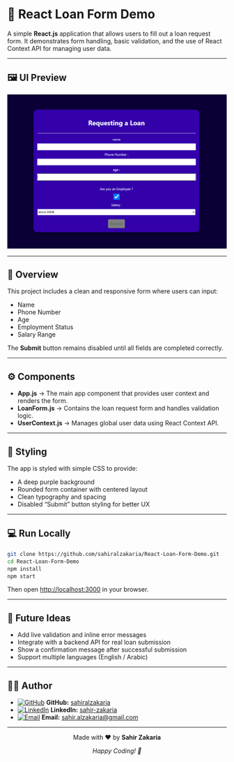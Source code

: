 # 🏦 React Loan Form Demo

A simple **React.js** application that allows users to fill out a loan request form. It demonstrates form handling, basic validation, and the use of React Context API for managing user data.

---

## 🖼️ UI Preview

![Loan Form Screenshot](./src/assets/loan-form-preview.png)

---

## 🚀 Overview

This project includes a clean and responsive form where users can input:

- Name
- Phone Number
- Age
- Employment Status
- Salary Range

The **Submit** button remains disabled until all fields are completed correctly.

---

## ⚙️ Components

- **App.js** → The main app component that provides user context and renders the form.
- **LoanForm.js** → Contains the loan request form and handles validation logic.
- **UserContext.js** → Manages global user data using React Context API.

---

## 🎨 Styling

The app is styled with simple CSS to provide:

- A deep purple background
- Rounded form container with centered layout
- Clean typography and spacing
- Disabled “Submit” button styling for better UX

---

## 💻 Run Locally

```bash
git clone https://github.com/sahiralzakaria/React-Loan-Form-Demo.git
cd React-Loan-Form-Demo
npm install
npm start
```

Then open [http://localhost:3000](http://localhost:3000) in your browser.

---

## 🧠 Future Ideas

- Add live validation and inline error messages
- Integrate with a backend API for real loan submission
- Show a confirmation message after successful submission
- Support multiple languages (English / Arabic)

---

## 👨‍💻 Author

- [![GitHub](https://img.shields.io/badge/GitHub-100000?style=flat&logo=github&logoColor=white)](https://github.com/sahiralzakaria) **GitHub:** [sahiralzakaria](https://github.com/sahiralzakaria)
- [![LinkedIn](https://img.shields.io/badge/LinkedIn-0A66C2?style=flat&logo=linkedin&logoColor=white)](https://www.linkedin.com/in/sahir-zakaria-39873531b) **LinkedIn:** [sahir-zakaria](https://www.linkedin.com/in/sahir-zakaria-39873531b)
- [![Email](https://img.shields.io/badge/Email-D14836?style=flat&logo=gmail&logoColor=white)](mailto:sahir.alzakaria@gmail.com) **Email:** sahir.alzakaria@gmail.com

---

<div align="center">
  <p>Made with ❤️ by <strong>Sahir Zakaria</strong></p>
  <p><em>Happy Coding! 🚀</em></p>
</div>
